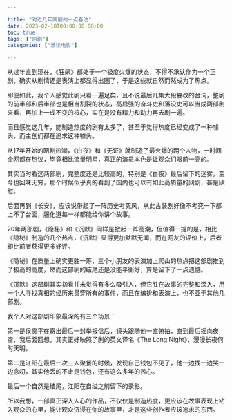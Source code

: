 ```yaml
---

title: "对近几年网剧的一点看法"
date: 2023-02-18T00:00:00+08:00
toc: true
tags: ["网剧"]
categories: ["涉读电影"]

---
```


从过年直到现在，《狂飙》都处于一个极度火爆的状态，不得不承认作为一个正剧，确实从剧情还是表演上都显得出圈了，于是这些就自然而然成为了热点。

即便如此，我个人感觉此剧只看一遍足矣，且不说最后几集大段篡改的台词，整剧的前半部和后半部也是相当割裂的状态，高启强的奋斗史和落没史可以当成两部剧来看，再加上一成不变的核心，实在是没有精力和动力再去刷一遍。

而且感觉这几年，能制造热度的剧有太多了，甚至于觉得热度已经变成了一种噱头，而主创们都在追求这种噱头。

从17年开始的网剧热潮，《白夜》和《无证》就制造了最火爆的两个人物，一时间全网都在热议，毕竟相比流量明星，真正的演员本色是让观众们眼前一亮的。

其实当时看这两部剧，完整度还是比较高的，特别是《白夜》最后留下的迷雾，至今也回味无穷，那个时候似乎真的看到了国内也可以有如此高质量的网剧，甚是欣慰。

后面再到《长安》，应该说带起了一阵历史考究风，从此古装剧好像不考究一下都上不了台面，服化道每一样都能给你讲个故事。

20年两部剧，《隐秘》和《沉默》同样是掀起一阵高潮，但值得一提的是，相比《隐秘》制造的几个热点，《沉默》显得更加默默无闻，而在网友的评价上，后者却比前者获得更多好评。

《隐秘》在质量上确实更胜一筹，三个小朋友的表演加上爬山的热点把这部剧推到了极高的高度，然而这部剧的结尾还是没能平衡好，算是留下了一点遗憾。

《沉默》这部剧其实初看并未觉得有多么吸引人，但它胜在故事的完整和深入，用一个人寻找真相的经历来贯穿所有的事件，而且在编排和表演上，也不亚于其他几部剧。

我个人对这部剧印象最深的有三个场景：

第一是侯贵平在寄出最后一封举报信后，镜头跟随他一直俯拍，直到最后摇向夜空，我后面回想，其实正好映照了剧的英文译名《The Long Night》，漫漫长夜何时天明。

第二是江阳在最后一次三人聚餐的时候，发现自己钱包不见了，他一边找一边哭一边念叨，其实他丢的不止是钱包，还有这么多年的苦心。

最后一个自然是结尾，江阳在自缢之前留下的录影。

所以我想，一部真正深入人心的作品，不仅仅是制造热度，更应该在故事表现上钻入观众的心里，能让观众沉浸在你的故事里，才是这些创作者应该追求的东西。
